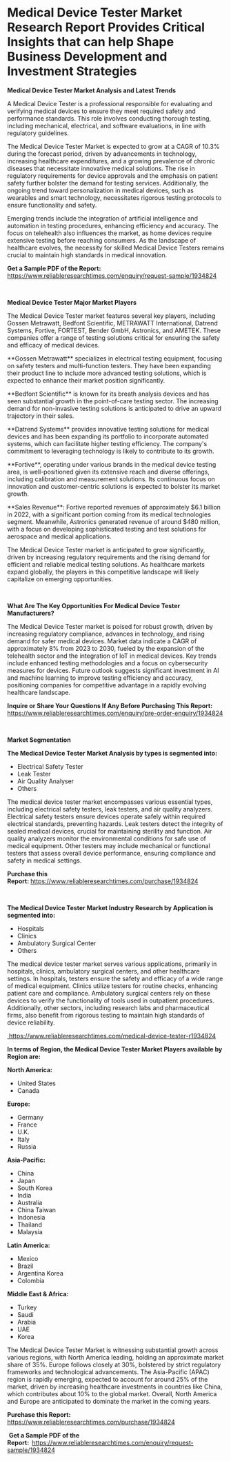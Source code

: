 <p><h1>Medical Device Tester Market Research Report Provides Critical Insights that can help Shape Business Development and Investment Strategies</h1></p><p><strong>Medical Device Tester Market Analysis and Latest Trends</strong></p>
<p><p>A Medical Device Tester is a professional responsible for evaluating and verifying medical devices to ensure they meet required safety and performance standards. This role involves conducting thorough testing, including mechanical, electrical, and software evaluations, in line with regulatory guidelines. </p><p>The Medical Device Tester Market is expected to grow at a CAGR of 10.3% during the forecast period, driven by advancements in technology, increasing healthcare expenditures, and a growing prevalence of chronic diseases that necessitate innovative medical solutions. The rise in regulatory requirements for device approvals and the emphasis on patient safety further bolster the demand for testing services. Additionally, the ongoing trend toward personalization in medical devices, such as wearables and smart technology, necessitates rigorous testing protocols to ensure functionality and safety.</p><p>Emerging trends include the integration of artificial intelligence and automation in testing procedures, enhancing efficiency and accuracy. The focus on telehealth also influences the market, as home devices require extensive testing before reaching consumers. As the landscape of healthcare evolves, the necessity for skilled Medical Device Testers remains crucial to maintain high standards in medical innovation.</p></p>
<p><strong>Get a Sample PDF of the Report:&nbsp;</strong> <a href="https://www.reliableresearchtimes.com/enquiry/request-sample/1934824?utm_campaign=2264&utm_medium=2&utm_source=Github&utm_content=ia&utm_term=13042025&utm_id=medical-device-tester">https://www.reliableresearchtimes.com/enquiry/request-sample/1934824</a></p>
<p>&nbsp;</p>
<p><strong>Medical Device Tester Major Market Players</strong></p>
<p><p>The Medical Device Tester market features several key players, including Gossen Metrawatt, Bedfont Scientific, METRAWATT International, Datrend Systems, Fortive, FORTEST, Bender GmbH, Astronics, and AMETEK. These companies offer a range of testing solutions critical for ensuring the safety and efficacy of medical devices.</p><p>**Gossen Metrawatt** specializes in electrical testing equipment, focusing on safety testers and multi-function testers. They have been expanding their product line to include more advanced testing solutions, which is expected to enhance their market position significantly.</p><p>**Bedfont Scientific** is known for its breath analysis devices and has seen substantial growth in the point-of-care testing sector. The increasing demand for non-invasive testing solutions is anticipated to drive an upward trajectory in their sales.</p><p>**Datrend Systems** provides innovative testing solutions for medical devices and has been expanding its portfolio to incorporate automated systems, which can facilitate higher testing efficiency. The company's commitment to leveraging technology is likely to contribute to its growth.</p><p>**Fortive**, operating under various brands in the medical device testing area, is well-positioned given its extensive reach and diverse offerings, including calibration and measurement solutions. Its continuous focus on innovation and customer-centric solutions is expected to bolster its market growth.</p><p>**Sales Revenue**: Fortive reported revenues of approximately $6.1 billion in 2022, with a significant portion coming from its medical technologies segment. Meanwhile, Astronics generated revenue of around $480 million, with a focus on developing sophisticated testing and test solutions for aerospace and medical applications. </p><p>The Medical Device Tester market is anticipated to grow significantly, driven by increasing regulatory requirements and the rising demand for efficient and reliable medical testing solutions. As healthcare markets expand globally, the players in this competitive landscape will likely capitalize on emerging opportunities.</p></p>
<p>&nbsp;</p>
<p><strong>What Are The Key Opportunities For Medical Device Tester Manufacturers?</strong></p>
<p><p>The Medical Device Tester market is poised for robust growth, driven by increasing regulatory compliance, advances in technology, and rising demand for safer medical devices. Market data indicate a CAGR of approximately 8% from 2023 to 2030, fueled by the expansion of the telehealth sector and the integration of IoT in medical devices. Key trends include enhanced testing methodologies and a focus on cybersecurity measures for devices. Future outlook suggests significant investment in AI and machine learning to improve testing efficiency and accuracy, positioning companies for competitive advantage in a rapidly evolving healthcare landscape.</p></p>
<p><strong>Inquire or Share Your Questions If Any Before Purchasing This Report:</strong> <a href="https://www.reliableresearchtimes.com/enquiry/pre-order-enquiry/1934824?utm_campaign=2264&utm_medium=2&utm_source=Github&utm_content=ia&utm_term=13042025&utm_id=medical-device-tester">https://www.reliableresearchtimes.com/enquiry/pre-order-enquiry/1934824</a></p>
<p>&nbsp;</p>
<p><strong>Market Segmentation</strong></p>
<p><strong>The Medical Device Tester Market Analysis by types is segmented into:</strong></p>
<p><ul><li>Electrical Safety Tester</li><li>Leak Tester</li><li>Air Quality Analyser</li><li>Others</li></ul></p>
<p><p>The medical device tester market encompasses various essential types, including electrical safety testers, leak testers, and air quality analyzers. Electrical safety testers ensure devices operate safely within required electrical standards, preventing hazards. Leak testers detect the integrity of sealed medical devices, crucial for maintaining sterility and function. Air quality analyzers monitor the environmental conditions for safe use of medical equipment. Other testers may include mechanical or functional testers that assess overall device performance, ensuring compliance and safety in medical settings.</p></p>
<p><strong>Purchase this Report:&nbsp;</strong><a href="https://www.reliableresearchtimes.com/purchase/1934824?utm_campaign=2264&utm_medium=2&utm_source=Github&utm_content=ia&utm_term=13042025&utm_id=medical-device-tester">https://www.reliableresearchtimes.com/purchase/1934824</a></p>
<p>&nbsp;</p>
<p><strong>The Medical Device Tester Market Industry Research by Application is segmented into:</strong></p>
<p><ul><li>Hospitals</li><li>Clinics</li><li>Ambulatory Surgical Center</li><li>Others</li></ul></p>
<p><p>The medical device tester market serves various applications, primarily in hospitals, clinics, ambulatory surgical centers, and other healthcare settings. In hospitals, testers ensure the safety and efficacy of a wide range of medical equipment. Clinics utilize testers for routine checks, enhancing patient care and compliance. Ambulatory surgical centers rely on these devices to verify the functionality of tools used in outpatient procedures. Additionally, other sectors, including research labs and pharmaceutical firms, also benefit from rigorous testing to maintain high standards of device reliability.</p></p>
<p><a href="https://www.reliableresearchtimes.com/medical-device-tester-r1934824?utm_campaign=2264&utm_medium=2&utm_source=Github&utm_content=ia&utm_term=13042025&utm_id=medical-device-tester">&nbsp;https://www.reliableresearchtimes.com/medical-device-tester-r1934824</a></p>
<p><strong>In terms of Region, the Medical Device Tester Market Players available by Region are:</strong></p>
<p>
    <p> <strong> North America: </strong>
        <ul>
            <li>United States</li>
            <li>Canada</li>
        </ul>
        </p> 
    <p> <strong> Europe: </strong>
        <ul>
            <li>Germany</li>
            <li>France</li>
            <li>U.K.</li>
            <li>Italy</li>
            <li>Russia</li>
        </ul>
        </p> 
    <p> <strong> Asia-Pacific: </strong>
        <ul>
            <li>China</li>
            <li>Japan</li>
            <li>South Korea</li>
            <li>India</li>
            <li>Australia</li>
            <li>China Taiwan</li>
            <li>Indonesia</li>
            <li>Thailand</li>
            <li>Malaysia</li>
        </ul>
        </p> 
    <p> <strong> Latin America: </strong>
        <ul>
            <li>Mexico</li>
            <li>Brazil</li>
            <li>Argentina Korea</li>
            <li>Colombia</li>
        </ul>
        </p> 
    <p> <strong> Middle East & Africa: </strong>
        <ul>
            <li>Turkey</li>
            <li>Saudi</li>
            <li>Arabia</li>
            <li>UAE</li>
            <li>Korea</li>
        </ul>
    </p>
    </p>
<p><p>The Medical Device Tester Market is witnessing substantial growth across various regions, with North America leading, holding an approximate market share of 35%. Europe follows closely at 30%, bolstered by strict regulatory frameworks and technological advancements. The Asia-Pacific (APAC) region is rapidly emerging, expected to account for around 25% of the market, driven by increasing healthcare investments in countries like China, which contributes about 10% to the global market. Overall, North America and Europe are anticipated to dominate the market in the coming years.</p></p>
<p><strong>Purchase this Report: </strong><a href="https://www.reliableresearchtimes.com/purchase/1934824?utm_campaign=2264&utm_medium=2&utm_source=Github&utm_content=ia&utm_term=13042025&utm_id=medical-device-tester">https://www.reliableresearchtimes.com/purchase/1934824</a></p>
<p>&nbsp;<strong>Get a Sample PDF of the Report:&nbsp;&nbsp;</strong><a href="https://www.reliableresearchtimes.com/enquiry/request-sample/1934824?utm_campaign=2264&utm_medium=2&utm_source=Github&utm_content=ia&utm_term=13042025&utm_id=medical-device-tester">https://www.reliableresearchtimes.com/enquiry/request-sample/1934824</a></p>
<p><strong></strong></p>
<p><p></p><p></p><p></p></p>